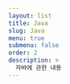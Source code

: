 ```yaml
---
layout: list
title: Java
slug: Java
menu: true
submenu: false
order: 2
description: >
  자바에 관한 내용
---
```

